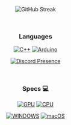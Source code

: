 <div align="center">
  
  ![GitHub Streak](https://streak-stats.demolab.com/?user=Internalization&theme=dark&hide_border=true&date_format=M%20j%5B%2C%20Y%5D&background=0F0F0F&ring=DD2727&currStreakLabel=DD2727&fire=DD2727)</br>
  
  </br>
  
  ### Languages
[![C++](https://img.shields.io/badge/C++-00599C?style=for-the-badge&logo=cplusplus&logoColor=white)](https://isocpp.org/)
[![Arduino](https://img.shields.io/badge/Arduino-00979D?style=for-the-badge&logo=arduino&logoColor=white)](https://www.arduino.cc/)
  </br>
  
  [![Discord Presence](https://lanyard.cnrad.dev/api/930621561294184462)](https://discord.com/users/930621561294184462)
  
  </br>
  
  ### Specs 💻
[![GPU](https://img.shields.io/badge/AMD-Radeon_RX_6600_XT-ED1C24?style=for-the-badge&logo=amd&logoColor=white)](https://www.sapphiretech.com/en/consumer/nitro-rx-6600-xt-8g-gddr6)
[![CPU](https://img.shields.io/badge/Intel-Core_i3_12100-0071C5?style=for-the-badge&logo=intel&logoColor=white)](https://www.amazon.com/Intel-Core-i3-12100-Processor-Graphics/dp/B09N55FR99/ref=sr_1_1?crid=3LC0XJIZ5IPMD&keywords=intel+i3-12100&qid=1679405600&sprefix=intel+i3-12100%2Caps%2C207&sr=8-1)

[![WINDOWS](https://img.shields.io/badge/Windows_10-0078D6?style=for-the-badge&logo=windows10&logoColor=white)](https://www.microsoft.com/en-us/windows)
[![macOS](https://img.shields.io/badge/macOS_Sonoma-000000?style=for-the-badge&logo=apple&logoColor=white)](https://www.apple.com/macos/sonoma/)

</div>
